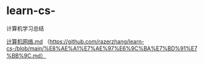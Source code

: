 # learn-cs-
计算机学习总结

[计算机网络.md](https://github.com/razerzhang/learn-cs-/files/7040714/default.md)
（https://github.com/razerzhang/learn-cs-/blob/main/%E8%AE%A1%E7%AE%97%E6%9C%BA%E7%BD%91%E7%BB%9C.md）
